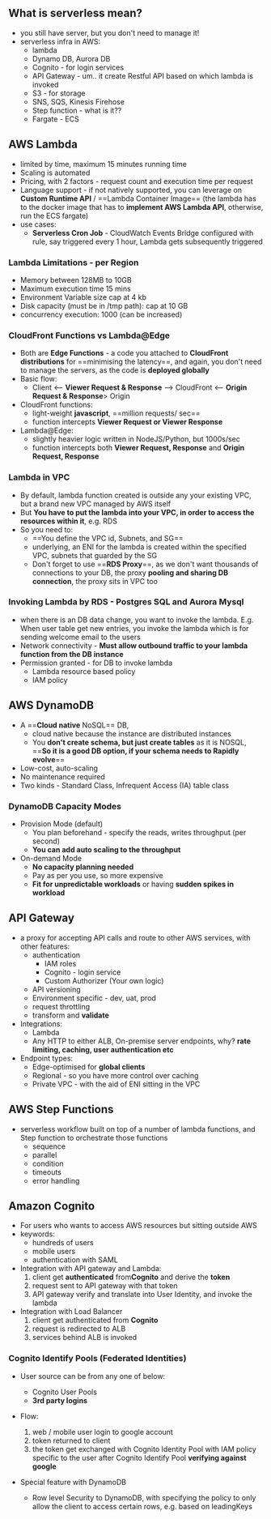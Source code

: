## What is serverless mean?

- you still have server, but you don't need to manage it!
- serverless infra in AWS:
	- lambda
	- Dynamo DB, Aurora DB
	- Cognito - for login services
	- API Gateway - um..  it create Restful API based on which lambda is invoked
	- S3 - for storage
	- SNS, SQS, Kinesis Firehose
	- Step function - what is it??
	- Fargate - ECS

## AWS Lambda

- limited by time, maximum 15 minutes running time
- Scaling is automated
- Pricing, with 2 factors - request count and execution time per request
- Language support - if not natively supported, you can leverage on **Custom Runtime API** / ==Lambda Container Image== (the lambda has to the docker image that has to **implement AWS Lambda API**, otherwise, run the ECS fargate) 
- use cases:
	- **Serverless Cron Job** - CloudWatch Events Bridge configured with rule, say triggered every 1 hour, Lambda gets subsequently triggered

### Lambda Limitations - per Region

- Memory between 128MB to 10GB
- Maximum execution time 15 mins
- Environment Variable size cap at 4 kb
- Disk capacity (must be in /tmp path): cap at 10 GB
- concurrency execution: 1000 (can be increased)

### CloudFront Functions vs Lambda@Edge

- Both are **Edge Functions** - a code you attached to **CloudFront distributions** for ==minimising the latency==, and again, you don't need to manage the servers, as the code is **deployed globally**
- Basic flow:
	- Client <-- **Viewer Request & Response** --> CloudFront <-- **Origin Request & Response**> Origin
- CloudFront functions:
	-  light-weight **javascript**, ==million requests/ sec==
	- function intercepts **Viewer Request or Viewer Response**
- Lambda@Edge:
	- slightly heavier logic written in NodeJS/Python, but 1000s/sec
	- function intercepts both **Viewer Request, Response** and **Origin Request, Response**

### Lambda in VPC

- By default, lambda function created is outside any your existing VPC, but a brand new VPC managed by AWS itself
- But **You have to put the lambda into your VPC, in order to access the resources within it**, e.g. RDS
- So you need to:
	- ==You define the VPC id, Subnets, and SG==
	- underlying, an ENI for the lambda is created within the specified VPC, subnets that guarded by the SG
	- Don't forget to use ==**RDS Proxy**==, as we don't want thousands of connections to your DB, the proxy **pooling and sharing DB connection**, the proxy sits in VPC too

### Invoking Lambda by RDS - Postgres SQL and Aurora Mysql

- when there is an DB data change, you want to invoke the lambda. E.g. When user table get new entries, you invoke the lambda which is for sending welcome email to the users
- Network connectivity - **Must allow outbound traffic to your lambda function from the DB instance**
- Permission granted - for DB to invoke lambda
	- Lambda resource based policy
	- IAM policy

## AWS DynamoDB

- A ==**Cloud native** NoSQL== DB,
	- cloud native because the instance are distributed instances
	- You **don't create schema, but just create tables** as it is NOSQL, ==**So it is a good DB option, if your schema needs to Rapidly evolve**==
- Low-cost, auto-scaling
- No maintenance required
- Two kinds - Standard Class, Infrequent Access (IA) table class

### DynamoDB Capacity Modes

- Provision Mode (default)
	- You plan beforehand - specify the reads, writes throughput (per second)
	- **You can add auto scaling to the throughput**
- On-demand Mode
	- **No capacity planning needed**
	- Pay as per you use, so more expensive
	- **Fit for unpredictable workloads** or having **sudden spikes in workload**

## API Gateway

- a proxy for accepting API calls and route to other AWS services, with other features:
	- authentication
		- IAM roles
		- Cognito - login service
		- Custom Authorizer (Your own logic)
	- API versioning
	- Environment specific - dev, uat, prod
	- request throttling
	- transform and **validate**
- Integrations:
	- Lambda
	- Any HTTP to either ALB, On-premise server endpoints, why? **rate limiting, caching, user authentication etc**
- Endpoint types:
	- Edge-optimised for **global clients**
	- Regional - so you have more control over caching
	- Private VPC - with the aid of ENI sitting in the VPC

## AWS Step Functions

- serverless workflow built on top of a number of lambda functions, and Step function to orchestrate those functions
	- sequence
	- parallel
	- condition
	- timeouts
	- error handling

## Amazon Cognito

- For users who wants to access AWS resources but sitting outside AWS
- keywords: 
	- hundreds of users
	- mobile users
	- authentication with SAML
- Integration with API gateway and Lambda:
	1. client get **authenticated** from**Cognito** and derive the **token**
	2. request sent to API gateway with that token
	3. API gateway verify and translate into User Identity, and invoke the lambda
- Integration with Load Balancer
	1. client get authenticated from **Cognito**
	2. request is redirected to ALB
	3. services behind ALB is invoked


### Cognito Identify Pools (Federated Identities)

- User source can be from any one of below:
	- Cognito User Pools
	- **3rd party logins**
- Flow:
	1. web / mobile user login to google account
	2. token returned to client
	3. the token get exchanged with Cognito Identity Pool with IAM policy specific to the user after Cognito Identify Pool **verifying against google**

- Special feature with DynamoDB
	- Row level Security to DynamoDB, with specifying the policy to only allow the client to access certain rows, e.g. based on leadingKeys


